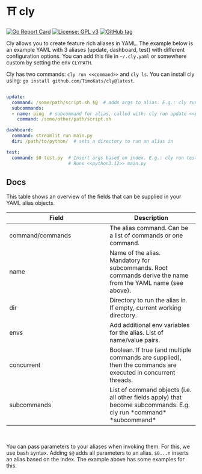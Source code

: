 # ⛩️ cly

[![Go Report Card](https://goreportcard.com/badge/github.com/TimoKats/cly)](https://goreportcard.com/report/github.com/TimoKats/cly)
[![License: GPL v3](https://img.shields.io/badge/License-GPLv3-blue.svg)](https://www.gnu.org/licenses/gpl-3.0)
[![GitHub tag](https://img.shields.io/github/tag/TimoKats/cly?include_prereleases=&sort=semver&color=blue)](https://github.com/TimoKats/cly/releases/)

Cly allows you to create feature rich aliases in YAML. The example below is an example YAML with 3 aliases (update, dashboard, test) with different configuration options. You can add this file in `~/.cly.yaml` or somewhere custom by setting the env `CLYPATH`.  

Cly has two commands: `cly run <<command>>` and `cly ls`.  You can install cly using: `go install github.com/TimoKats/cly@latest`.

```yaml

update:
  command: /some/path/script.sh $@  # adds args to alias. E.g.: cly run update <<x,y,z>>
  subcommands:
  - name: ping  # subcommand for alias, called with: cly run update <<ping>>
    command: /some/other/path/script.sh

dashboard:
  command: streamlit run main.py
  dir: /path/to/python/  # sets a directory to run an alias in

test:
  command: $0 test.py  # Insert args based on index. E.g.: cly run test <<python3.12>>
                       # Runs <<python3.12>> main.py

```
  
## Docs
This table shows an overview of the fields that can be supplied in your YAML alias objects.

<table>
  <thead>
    <tr>
      <th width="500px">Field</th>
      <th width="500px">Description</th>
    </tr>
  </thead>
  <tbody>
    <tr width="600px">
      <td>command/commands</td>
      <td>The alias command. Can be a list of commands or one command.</td>
    </tr>
    <tr width="600px">
      <td>name</td>
      <td>Name of the alias. Mandatory for subcommands. Root commands derive the name from the YAML name (see above).</td>
    </tr>
    <tr width="600px">
      <td>dir</td>
      <td>Directory to run the alias in. If empty, current working directory.</td>
    </tr>
    <tr width="600px">
      <td>envs</td>
      <td>Add additional env variables for the alias. List of name/value pairs.</td>
    </tr>
    <tr width="600px">
      <td>concurrent</td>
      <td>Boolean. If true (and multiple commands are supplied), then the commands are executed in concurrent threads.</td>
    </tr>
    <tr width="600px">
      <td>subcommands</td>
      <td>List of command objects (i.e. all other fields apply) that become subcommands. E.g. cly run *command* *subcommand*</td>
    </tr>
  </tbody>
</table>

&nbsp;

You can pass parameters to your aliases when invoking them. For this, we use bash syntax. Adding `$@` adds all parameters to an alias. `$0...n` inserts an alias based on the index. The example above has some examples for this.


